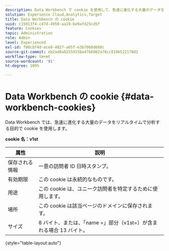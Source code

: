 ```yaml
---
description: Data Workbench で cookie を使用して、急速に進化する大量のデータをリアルタイムで分析する仕組み。
solution: Experience Cloud,Analytics,Target
title: Data Workbench の cookie
uuid: c15013f4-c47d-4950-aa19-be9afd25cd5f
feature: Cookies
topic: Administration
role: Admin
level: Experienced
exl-id: f00cbf4d-ece0-4827-a65f-e3b7068d680c
source-git-commit: eb2ad8a8255915be47b6002a78cc810b522170d2
workflow-type: tm+mt
source-wordcount: '91'
ht-degree: 100%

---
```


# Data Workbench の cookie {#data-workbench-cookies}

Data Workbench では、急速に進化する大量のデータをリアルタイムで分析する目的で cookie を使用します。

**cookie 名：v1st**

| 属性 | 説明 |
|---|---|
| 保存される情報 | 一意の訪問者 ID 日時スタンプ。 |
| 有効期限 | この cookie は永続的なものです。 |
| 用途 | この cookie は、ユニーク訪問者を特定するために使用します。  |
| 場所 | この cookie は該当ページのドメインに保存されます。 |
| サイズ | 8 バイト、または、「name =」部分（v1st=）が含まれる場合 13 バイト。 |

{style=&quot;table-layout:auto&quot;}

